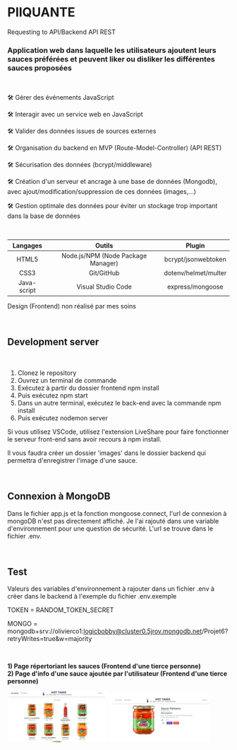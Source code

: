 # PIIQUANTE

Requesting to API/Backend API REST

### Application web dans laquelle les utilisateurs ajoutent leurs sauces préférées et peuvent liker ou disliker les différentes sauces proposées

 &nbsp; 

🛠️ Gérer des événements JavaScript

🛠️ Interagir avec un service web en JavaScript

🛠️ Valider des données issues de sources externes

🛠️ Organisation du backend en MVP (Route-Model-Controller) (API REST)

🛠️ Sécurisation des données (bcrypt/middleware)

🛠️ Création d'un serveur et ancrage à une base de données (Mongodb), avec ajout/modification/suppression de ces données (images,...)

🛠️ Gestion optimale des données pour éviter un stockage trop important dans la base de données


 &nbsp; 

| Langages | Outils | Plugin |
| :---: | :---: | :---: |
| HTML5 | Node.js/NPM (Node Package Manager) | bcrypt/jsonwebtoken |
| CSS3 | Git/GitHub | dotenv/helmet/multer |
| Java-script | Visual Studio Code | express/mongoose |

Design (Frontend) non réalisé par mes soins

 &nbsp; 

## Development server

 &nbsp; 

1. Clonez le repository
2. Ouvrez un terminal de commande
3. Exécutez à partir du dossier frontend npm install 
4. Puis exécutez npm start
5. Dans un autre terminal, exécutez le back-end avec la commande npm install 
6. Puis exécutez nodemon server

Si vous utilisez VSCode, utilisez l'extension LiveShare pour faire fonctionner le
serveur front-end sans avoir recours à npm install.


Il vous faudra créer un dossier 'images' dans le dossier backend qui permettra d'enregistrer l'image d'une sauce.

&nbsp; 

## Connexion à MongoDB

Dans le fichier app.js et la fonction mongoose.connect, l'url de connexion à mongoDB n'est pas directement affiché. Je l'ai rajouté dans une variable d'environnement pour une question de sécurité. L'url se trouve dans le fichier .env.

 &nbsp; 

## Test 
Valeurs des variables d'environnement à rajouter dans un fichier .env à créer dans le backend à l'exemple du fichier .env.exemple

TOKEN = RANDOM_TOKEN_SECRET

MONGO = mongodb+srv://olivierco1:logicbobby@cluster0.5jrov.mongodb.net/Projet6?retryWrites=true&w=majority


 &nbsp; 


__1) Page répertoriant les sauces (Frontend d'une tierce personne) &nbsp;   &nbsp;  &nbsp;   &nbsp;  &nbsp; &nbsp;  &nbsp; &nbsp;   &nbsp;   2) Page d'info d'une sauce ajoutée par l'utilisateur (Frontend d'une tierce personne)__


<img alt="Page répertoriant les sauces" width=45% src="AllSauces.png"></img> <img alt="Page d'info d'une sauce ajoutée par l'utilisateur" width=45% src="OneSauce.png"></img>
